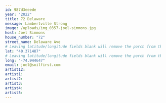 ```yaml
---
id: 987d3eeede
year: "2022"
title: 72 Delaware
message: Lambertville Strong
image: /uploads/img_0357-joel-simmons.jpg
host: Joel Simmons
house_number: "72"
street_name: Delaware Ave
# Leaving latitude/longitude fields blank will remove the porch from the Porchfest map.
lat: "40.371487"
# Leaving latitude/longitude fields blank will remove the porch from the Porchfest map.
long: "-74.944647"
email: joel@soilfirst.com
artist12:
artist1:
artist2:
artist3:
artist4:
artist5:
---
```

